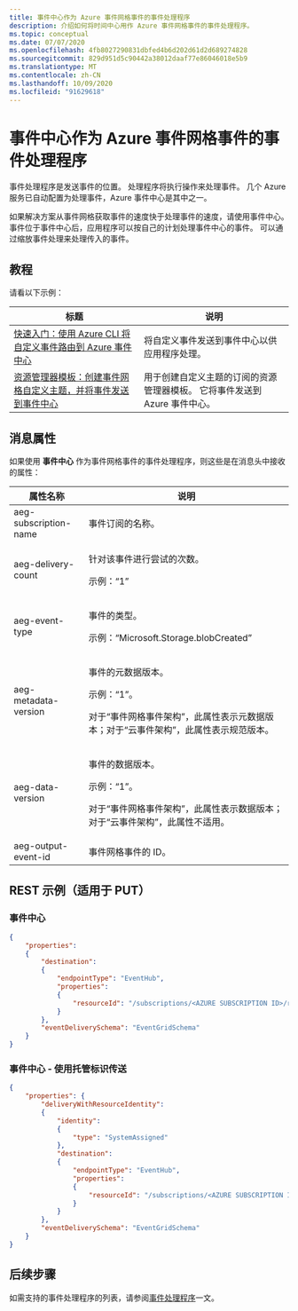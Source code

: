 ```yaml
---
title: 事件中心作为 Azure 事件网格事件的事件处理程序
description: 介绍如何将时间中心用作 Azure 事件网格事件的事件处理程序。
ms.topic: conceptual
ms.date: 07/07/2020
ms.openlocfilehash: 4fb8027290831dbfed4b6d202d61d2d689274828
ms.sourcegitcommit: 829d951d5c90442a38012daaf77e86046018e5b9
ms.translationtype: MT
ms.contentlocale: zh-CN
ms.lasthandoff: 10/09/2020
ms.locfileid: "91629618"
---
```

# <a name="event-hub-as-an-event-handler-for-azure-event-grid-events"></a>事件中心作为 Azure 事件网格事件的事件处理程序
事件处理程序是发送事件的位置。 处理程序将执行操作来处理事件。 几个 Azure 服务已自动配置为处理事件，Azure 事件中心是其中之一。 

如果解决方案从事件网格获取事件的速度快于处理事件的速度，请使用事件中心。 事件位于事件中心后，应用程序可以按自己的计划处理事件中心的事件。 可以通过缩放事件处理来处理传入的事件。

## <a name="tutorials"></a>教程
请看以下示例： 

|标题  |说明  |
|---------|---------|
| [快速入门：使用 Azure CLI 将自定义事件路由到 Azure 事件中心](custom-event-to-eventhub.md) | 将自定义事件发送到事件中心以供应用程序处理。 |
| [资源管理器模板：创建事件网格自定义主题，并将事件发送到事件中心](https://github.com/Azure/azure-quickstart-templates/tree/master/101-event-grid-event-hubs-handler)| 用于创建自定义主题的订阅的资源管理器模板。 它将事件发送到 Azure 事件中心。 |

## <a name="message-properties"></a>消息属性
如果使用 **事件中心** 作为事件网格事件的事件处理程序，则这些是在消息头中接收的属性： 

| 属性名称 | 说明 |
| ------------- | ----------- | 
| aeg-subscription-name | 事件订阅的名称。 |
| aeg-delivery-count | <p>针对该事件进行尝试的次数。</p> <p>示例：“1”</p> |
| aeg-event-type | <p>事件的类型。</p><p> 示例：“Microsoft.Storage.blobCreated”</p> | 
| aeg-metadata-version | <p>事件的元数据版本。</p> <p>示例：“1”。</p><p> 对于“事件网格事件架构”，此属性表示元数据版本；对于“云事件架构”，此属性表示规范版本。 </p>|
| aeg-data-version | <p>事件的数据版本。</p><p>示例：“1”。</p><p>对于“事件网格事件架构”，此属性表示数据版本；对于“云事件架构”，此属性不适用。</p> |
| aeg-output-event-id | 事件网格事件的 ID。 |

## <a name="rest-examples-for-put"></a>REST 示例（适用于 PUT）


### <a name="event-hub"></a>事件中心

```json
{
    "properties": 
    {
        "destination": 
        {
            "endpointType": "EventHub",
            "properties": 
            {
                "resourceId": "/subscriptions/<AZURE SUBSCRIPTION ID>/resourceGroups/<RESOURCE GROUP NAME>/providers/Microsoft.EventHub/namespaces/<EVENT HUBS NAMESPACE NAME>/eventhubs/<EVENT HUB NAME>"
            }
        },
        "eventDeliverySchema": "EventGridSchema"
    }
}
```

### <a name="event-hub---delivery-with-managed-identity"></a>事件中心 - 使用托管标识传送

```json
{
    "properties": {
        "deliveryWithResourceIdentity": 
        {
            "identity": 
            {
                "type": "SystemAssigned"
            },
            "destination": 
            {
                "endpointType": "EventHub",
                "properties": 
                {
                    "resourceId": "/subscriptions/<AZURE SUBSCRIPTION ID>/resourceGroups/<RESOURCE GROUP NAME>/providers/Microsoft.EventHub/namespaces/<EVENT HUBS NAMESPACE NAME>/eventhubs/<EVENT HUB NAME>"
                }
            }
        },
        "eventDeliverySchema": "EventGridSchema"
    }
}
```

## <a name="next-steps"></a>后续步骤
如需支持的事件处理程序的列表，请参阅[事件处理程序](event-handlers.md)一文。 
